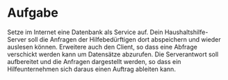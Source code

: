 # Aufgabe
Setze im Internet eine Datenbank als Service auf. Dein Haushaltshilfe-Server soll die Anfragen der Hilfebedürftigen dort abspeichern und wieder auslesen können. Erweitere auch den Client, so dass eine Abfrage verschickt werden kann um Datensätze abzurufen. Die Serverantwort soll aufbereitet und die Anfragen dargestellt werden, so dass ein Hilfeunternehmen sich daraus einen Auftrag ableiten kann.